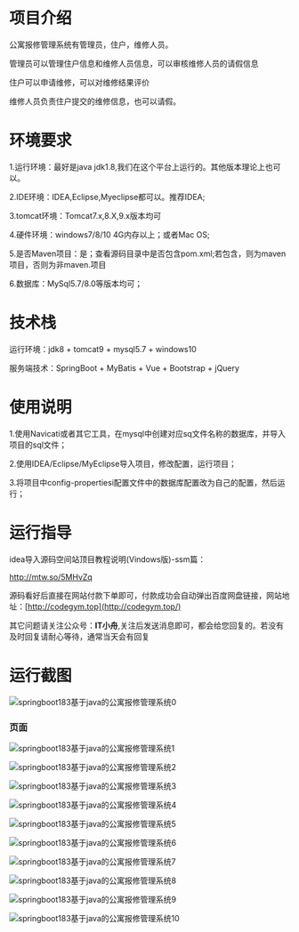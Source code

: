 # 项目介绍

公寓报修管理系统有管理员，住户，维修人员。

管理员可以管理住户信息和维修人员信息，可以审核维修人员的请假信息

住户可以申请维修，可以对维修结果评价

维修人员负责住户提交的维修信息，也可以请假。







# 环境要求



1.运行环境：最好是java jdk1.8,我们在这个平台上运行的。其他版本理论上也可以。 

2.IDE环境：IDEA,Eclipse,Myeclipse都可以。推荐IDEA; 

3.tomcat环境：Tomcat7.x,8.X,9.x版本均可 

4.硬件环境：windows7/8/10 4G内存以上；或者Mac OS; 

5.是否Maven项目：是；查看源码目录中是否包含pom.xml;若包含，则为maven项目，否则为非maven.项目 

6.数据库：MySql5.7/8.0等版本均可；





# 技术栈



运行环境：jdk8 + tomcat9 + mysql5.7 + windows10

服务端技术：SpringBoot + MyBatis + Vue + Bootstrap + jQuery





# 使用说明





1.使用Navicati或者其它工具，在mysql中创建对应sq文件名称的数据库，并导入项目的sql文件； 

2.使用IDEA/Eclipse/MyEclipse导入项目，修改配置，运行项目； 

3.将项目中config-propertiesi配置文件中的数据库配置改为自己的配置，然后运行；





# 运行指导

idea导入源码空间站顶目教程说明(Vindows版)-ssm篇：

http://mtw.so/5MHvZq 

源码看好后直接在网站付款下单即可，付款成功会自动弹出百度网盘链接，网站地址：[http://codegym.top](http://codegym.top/)

其它问题请关注公众号：**IT小舟**,关注后发送消息即可，都会给您回复的。若没有及时回复请耐心等待，通常当天会有回复



# 运行截图



![springboot183基于java的公寓报修管理系统0](https://gulimallcativen.oss-cn-shenzhen.aliyuncs.com/gdfdfffff22gyyyhghssdfgrr/springboot183%E5%9F%BA%E4%BA%8Ejava%E7%9A%84%E5%85%AC%E5%AF%93%E6%8A%A5%E4%BF%AE%E7%AE%A1%E7%90%86%E7%B3%BB%E7%BB%9F0.png)



### 页面



![springboot183基于java的公寓报修管理系统1](https://gulimallcativen.oss-cn-shenzhen.aliyuncs.com/gdfdfffff22gyyyhghssdfgrr/springboot183%E5%9F%BA%E4%BA%8Ejava%E7%9A%84%E5%85%AC%E5%AF%93%E6%8A%A5%E4%BF%AE%E7%AE%A1%E7%90%86%E7%B3%BB%E7%BB%9F1.png)

![springboot183基于java的公寓报修管理系统2](https://gulimallcativen.oss-cn-shenzhen.aliyuncs.com/gdfdfffff22gyyyhghssdfgrr/springboot183%E5%9F%BA%E4%BA%8Ejava%E7%9A%84%E5%85%AC%E5%AF%93%E6%8A%A5%E4%BF%AE%E7%AE%A1%E7%90%86%E7%B3%BB%E7%BB%9F2.png)

![springboot183基于java的公寓报修管理系统3](https://gulimallcativen.oss-cn-shenzhen.aliyuncs.com/gdfdfffff22gyyyhghssdfgrr/springboot183%E5%9F%BA%E4%BA%8Ejava%E7%9A%84%E5%85%AC%E5%AF%93%E6%8A%A5%E4%BF%AE%E7%AE%A1%E7%90%86%E7%B3%BB%E7%BB%9F3.png)

![springboot183基于java的公寓报修管理系统4](https://gulimallcativen.oss-cn-shenzhen.aliyuncs.com/gdfdfffff22gyyyhghssdfgrr/springboot183%E5%9F%BA%E4%BA%8Ejava%E7%9A%84%E5%85%AC%E5%AF%93%E6%8A%A5%E4%BF%AE%E7%AE%A1%E7%90%86%E7%B3%BB%E7%BB%9F4.png)

![springboot183基于java的公寓报修管理系统5](https://gulimallcativen.oss-cn-shenzhen.aliyuncs.com/gdfdfffff22gyyyhghssdfgrr/springboot183%E5%9F%BA%E4%BA%8Ejava%E7%9A%84%E5%85%AC%E5%AF%93%E6%8A%A5%E4%BF%AE%E7%AE%A1%E7%90%86%E7%B3%BB%E7%BB%9F5.png)

![springboot183基于java的公寓报修管理系统6](https://gulimallcativen.oss-cn-shenzhen.aliyuncs.com/gdfdfffff22gyyyhghssdfgrr/springboot183%E5%9F%BA%E4%BA%8Ejava%E7%9A%84%E5%85%AC%E5%AF%93%E6%8A%A5%E4%BF%AE%E7%AE%A1%E7%90%86%E7%B3%BB%E7%BB%9F6.png)

![springboot183基于java的公寓报修管理系统7](https://gulimallcativen.oss-cn-shenzhen.aliyuncs.com/gdfdfffff22gyyyhghssdfgrr/springboot183%E5%9F%BA%E4%BA%8Ejava%E7%9A%84%E5%85%AC%E5%AF%93%E6%8A%A5%E4%BF%AE%E7%AE%A1%E7%90%86%E7%B3%BB%E7%BB%9F7.png)

![springboot183基于java的公寓报修管理系统8](https://gulimallcativen.oss-cn-shenzhen.aliyuncs.com/gdfdfffff22gyyyhghssdfgrr/springboot183%E5%9F%BA%E4%BA%8Ejava%E7%9A%84%E5%85%AC%E5%AF%93%E6%8A%A5%E4%BF%AE%E7%AE%A1%E7%90%86%E7%B3%BB%E7%BB%9F8.png)

![springboot183基于java的公寓报修管理系统9](https://gulimallcativen.oss-cn-shenzhen.aliyuncs.com/gdfdfffff22gyyyhghssdfgrr/springboot183%E5%9F%BA%E4%BA%8Ejava%E7%9A%84%E5%85%AC%E5%AF%93%E6%8A%A5%E4%BF%AE%E7%AE%A1%E7%90%86%E7%B3%BB%E7%BB%9F9.png)

![springboot183基于java的公寓报修管理系统10](https://gulimallcativen.oss-cn-shenzhen.aliyuncs.com/gdfdfffff22gyyyhghssdfgrr/springboot183%E5%9F%BA%E4%BA%8Ejava%E7%9A%84%E5%85%AC%E5%AF%93%E6%8A%A5%E4%BF%AE%E7%AE%A1%E7%90%86%E7%B3%BB%E7%BB%9F10.png)
